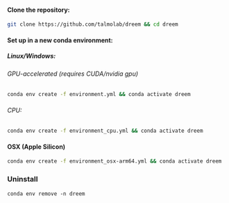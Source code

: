 <!-- ### Basic
```bash
pip install dreem-tracker
```  
-->
#### Clone the repository:
```bash
git clone https://github.com/talmolab/dreem && cd dreem
```
#### Set up in a new conda environment:
##### Linux/Windows:
###### GPU-accelerated (requires CUDA/nvidia gpu)
```bash
conda env create -f environment.yml && conda activate dreem
```
###### CPU:
```bash
conda env create -f environment_cpu.yml && conda activate dreem
```
#### OSX (Apple Silicon)
```bash
conda env create -f environment_osx-arm64.yml && conda activate dreem
```
### Uninstall
```
conda env remove -n dreem
```